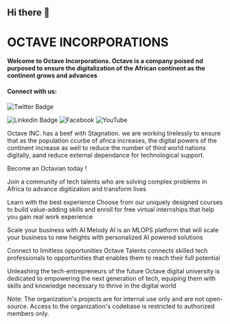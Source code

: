 ## Hi there 👋

<!--

**Here are some ideas to get you started:**

🙋‍♀️ A short introduction - what is your organization all about?
🌈 Contribution guidelines - how can the community get involved?
👩‍💻 Useful resources - where can the community find your docs? Is there anything else the community should know?
🍿 Fun facts - what does your team eat for breakfast?
🧙 Remember, you can do mighty things with the power of [Markdown](https://docs.github.com/github/writing-on-github/getting-started-with-writing-and-formatting-on-github/basic-writing-and-formatting-syntax)
-->


<!-- Organization Name -->
# OCTAVE INCORPORATIONS

<b>Welcome to Octave Incorporations. Octave is a company poised nd purposed to ensure the digitalization of the African continent as the continent grows and advances</b>

<h4> Connect with us: </h4>

![Twitter Badge](https://img.shields.io/badge/-@Octave-1ca0f1?style=for-the-badge&logo=twitter&logoColor=white&link=https://twitter.com/Octave_Inc?t=WNlQ10xmb2i1adiHAuK3DQ&s=09)

![Linkedin Badge](https://img.shields.io/badge/-Octave-blue?style=for-the-badge&logo=Linkedin&logoColor=white&link=https://https://www.linkedin.com/company/octave-incorporations/)
![Facebook](https://img.shields.io/badge/Octave-%231877F2.svg?style=for-the-badge&logo=Facebook&logoColor=white&link=https://www.facebook.com/octaveincorporations?mibextid=ZbWKwL)
![YouTube](https://img.shields.io/badge/Octave-%23FF0000.svg?style=for-the-badge&logo=YouTube&logoColor=white&link=https://youtube.com/@octaveincorporations1948)

<!-- Description -->
Octave INC. has a beef with Stagnation. we are working tirelessly to ensure that as the population ccurbe of africa increases, the digital powers of the continent increase as well to reduce the number of third world nations digitally, aand reduce external dependance for technological support.

<!-- How to Get Involved -->
Become an Octavian today !

Join a community of tech talents who are solving complex problems in Africa to advance digitization and transform lives



<!-- Projects -->
Learn with the best experience
Choose from our uniquely designed courses to build value-adding skills and enroll for free virtual internships that help you gain real work experience

Scale your business with AI
Melody AI is an MLOPS platform that will scale your business to new heights with personalized AI powered solutions

Connect to limitless opportunities
Octave Talents connects skilled tech professionals to opportunities that enables them to reach their full potential

Unleashing the tech-entrepreneurs of the future
Octave digital university is dedicated to empowering the next generation of tech, equiping them with skills and knowledge necessary to thrive in the digital world



Note: The organization's projects are for internal use only and are not open-source. Access to the organization's codebase is restricted to authorized members only.





